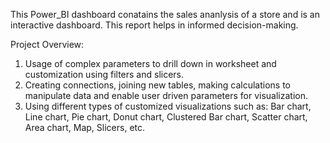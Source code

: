 This Power_BI dashboard conatains the sales ananlysis of a store and is an interactive dashboard. 
This report helps in informed decision-making.

Project Overview:
1. Usage of complex parameters to drill down in worksheet and customization using filters and slicers.
2. Creating connections, joining new tables, making calculations to manipulate data and enable user driven parameters for visualization.
3. Using different types of customized visualizations such as: Bar chart, Line chart, Pie chart, Donut chart, Clustered Bar chart, Scatter chart, Area chart, Map, Slicers, etc.
